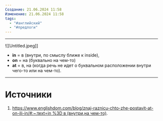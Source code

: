 ```yaml
---
Создание: 21.06.2024 11:58
Изменение: 21.06.2024 11:58
tags:
  - "#английский"
  - "#предлоги"
---
```

***


![[Untitled.jpeg]]

- **in** = в (внутри, по смыслу ближе к inside),
- **on** = на (буквально на чем-то)
- **at** = в, на (когда речь не идет о буквальном расположении внутри чего-то или на чем-то).

***

# Источники
1. [https://www.englishdom.com/blog/znaj-raznicu-chto-zhe-postavit-at-on-ili-in/#:~:text=in %3D в (внутри,на чем-то)](https://www.englishdom.com/blog/znaj-raznicu-chto-zhe-postavit-at-on-ili-in/#:~:text=in%20%3D%20%D0%B2%20(%D0%B2%D0%BD%D1%83%D1%82%D1%80%D0%B8,%D0%BD%D0%B0%20%D1%87%D0%B5%D0%BC%2D%D1%82%D0%BE)).


